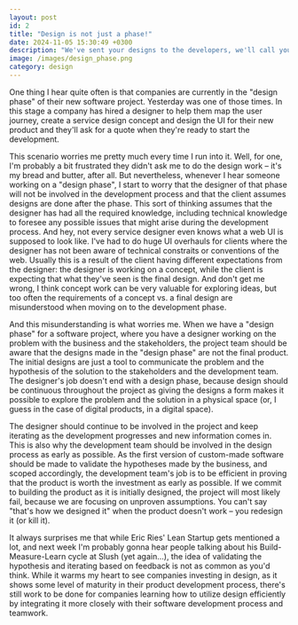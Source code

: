 ```yaml
---
layout: post
id: 2
title: "Design is not just a phase!"
date: 2024-11-05 15:30:49 +0300
description: "We've sent your designs to the developers, we'll call you when it's done!"
image: /images/design_phase.png
category: design
---
```


One thing I hear quite often is that companies are currently in the "design phase" of their new software project. Yesterday was one of those times. In this stage a company has hired a designer to help them map the user journey, create a service design concept and design the UI for their new product and they'll ask for a quote when they're ready to start the development.

This scenario worries me pretty much every time I run into it. Well, for one, I'm probably a bit frustrated they didn't ask me to do the design work – it's my bread and butter, after all. But nevertheless, whenever I hear someone working on a "design phase", I start to worry that the designer of that phase will not be involved in the development process and that the client assumes designs are done after the phase. This sort of thinking assumes that the designer has had all the required knowledge, including technical knowledge to foresee any possible issues that might arise during the development process. And hey, not every service designer even knows what a web UI is supposed to look like. I've had to do huge UI overhauls for clients where the designer has not been aware of technical constraits or conventions of the web. Usually this is a result of the client having different expectations from the designer: the designer is working on a concept, while the client is expecting that what they've seen is the final design. And don't get me wrong, I think concept work can be very valuable for exploring ideas, but too often the requirements of a concept vs. a final design are misunderstood when moving on to the development phase.

And this misunderstanding is what worries me. When we have a "design phase" for a software project, where you have a designer working on the problem with the business and the stakeholders, the project team should be aware that the designs made in the "design phase" are not the final product. The initial designs are just a tool to communicate the problem and the hypothesis of the solution to the stakeholders and the development team. The designer's job doesn't end with a design phase, because design should be continuous throughout the project as giving the designs a form makes it possible to explore the problem and the solution in a physical space (or, I guess in the case of digital products, in a digital space).

The designer should continue to be involved in the project and keep iterating as the development progresses and new information comes in. This is also why the development team should be involved in the design process as early as possible. As the first version of custom-made software should be made to validate the hypotheses made by the business, and scoped accordingly, the development team's job is to be efficient in proving that the product is worth the investment as early as possible. If we commit to building the product as it is initially designed, the project will most likely fail, because we are focusing on unproven assumptions. You can't say "that's how we designed it" when the product doesn't work – you redesign it (or kill it).

It always surprises me that while Eric Ries' Lean Startup gets mentioned a lot, and next week I'm probably gonna hear people talking about his Build-Measure-Learn cycle at Slush (yet again...), the idea of validating the hypothesis and iterating based on feedback is not as common as you'd think. While it warms my heart to see companies investing in design, as it shows some level of maturity in their product development process, there's still work to be done for companies learning how to utilize design efficiently by integrating it more closely with their software development process and teamwork.
